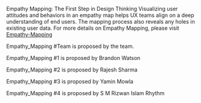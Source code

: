 Empathy Mapping: The First Step in Design Thinking
Visualizing user attitudes and behaviors in an empathy map helps UX teams align on a deep understanding of end users. The mapping process also reveals any holes in existing user data.
For more details on Empathy Mapping, please visit  [Empathy-Mapping](https://www.nngroup.com/articles/empathy-mapping/)

Empathy_Mapping #Team is proposed by the team.

Empathy_Mapping #1 is proposed by Brandon Watson

Empathy_Mapping #2 is proposed by Rajesh Sharma

Empathy_Mapping #3 is proposed by Yamin Mowla

Empathy_Mapping #4 is proposed by S M Rizwan Islam Rhythm

